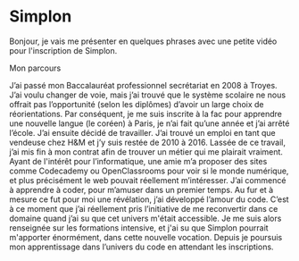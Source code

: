 # Simplon

Bonjour, je vais me présenter en quelques phrases avec une petite vidéo pour l'inscription de Simplon.

Mon parcours

J’ai passé mon Baccalauréat professionnel secrétariat en 2008 à Troyes. J’ai voulu changer de voie, 
mais j’ai trouvé que le système scolaire ne nous offrait pas l’opportunité (selon les diplômes) 
d’avoir un large choix de réorientations. Par conséquent, je me suis inscrite à la fac pour apprendre 
une nouvelle langue (le coréen) à Paris, je n’ai fait qu’une année et j’ai arrêté l’école. J’ai ensuite 
décidé de travailler. J’ai trouvé un emploi en tant que vendeuse chez H&M et j’y suis restée de 2010 à 2016. 
Lassée de ce travail, j’ai mis fin à mon contrat afin de trouver un métier qui me plairait vraiment. 
Ayant de l'intérêt pour l’informatique, une amie m’a proposer des sites comme Codecademy ou OpenClassrooms 
pour voir si le monde numérique, et plus précisément le web pouvait réellement m’intéresser. J’ai commencé 
à apprendre à coder, pour m’amuser dans un premier temps. Au fur et à mesure ce fut pour moi une révélation, 
j’ai développé l’amour du code. C’est à ce moment que j’ai réellement pris l’initiative de me reconvertir 
dans ce domaine quand j’ai su que cet univers m'était accessible. Je me suis alors renseignée sur les 
formations intensive, et j'ai su que Simplon pourrait m'apporter énormément, dans cette nouvelle vocation. 
Depuis je poursuis mon apprentissage dans l’univers du code en attendant les inscriptions.